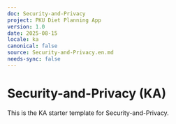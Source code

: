```yaml
---
doc: Security-and-Privacy
project: PKU Diet Planning App
version: 1.0
date: 2025-08-15
locale: ka
canonical: false
source: Security-and-Privacy.en.md
needs-sync: false
---
```


# Security-and-Privacy (KA)

This is the KA starter template for Security-and-Privacy.

